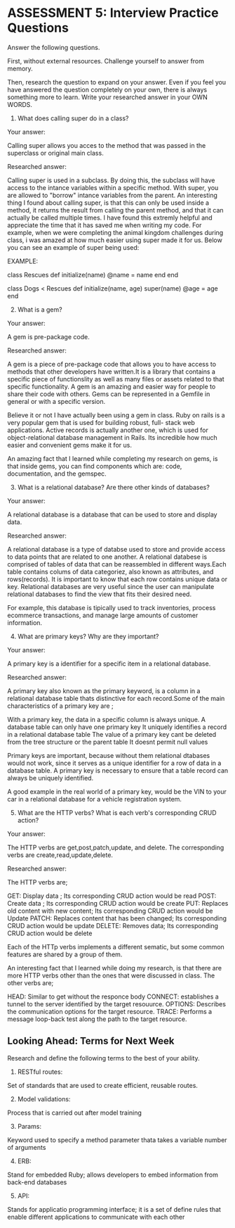 # ASSESSMENT 5: Interview Practice Questions

Answer the following questions.

First, without external resources. Challenge yourself to answer from memory.

Then, research the question to expand on your answer. Even if you feel you have answered the question completely on your own, there is always something more to learn. Write your researched answer in your OWN WORDS.

1. What does calling super do in a class?

Your answer: 

Calling super allows you acces to the method that was passed in the superclass or original main class.

Researched answer: 

Calling super is used in a subclass. By doing this, the subclass will have access to the intance variables within a specific method. With super, you are allowed to "borrow" intance variables from the parent. 
An interesting thing I found about calling super, is that this can only be used inside a method, it returns the result from calling the parent method, and that it can actually be called multiple times.
I have found this extremly helpful and appreciate the time that it has saved me when writing my code. For example, when we were completing the animal kingdom challenges during class, i was amazed at how much easier using super made it for us.
Below you can see an example of super being used:

EXAMPLE:

class Rescues
  def initialize(name)
    @name = name
  end
end

class Dogs < Rescues
  def initialize(name, age)
    super(name)
    @age = age
  end

2. What is a gem?

Your answer: 

A gem is pre-package code.

Researched answer:

A gem is a piece of pre-package code that allows you to have access to methods that other developers have written.It is a library that contains a specific piece of functionslity as well as many files or assets related to that specific functionality. A gem is an amazing and easier way for people to share their code with others. Gems can be represented in a Gemfile in general or with a specific version.

 Believe it or not I have actually been using a gem in class. Ruby on rails is a very popular gem that is used for building robust, full- stack web applications. Active records is actually another one, which is used for object-relational database management in Rails. Its incredible how much easier and convenient gems make it for us.


An amazing fact that I learned while completing my research on gems, is that inside gems, you can find components which are: code, documentation, and the gemspec.

3. What is a relational database? Are there other kinds of databases?

Your answer:

A relational database is a database that can be used to store and display data.


Researched answer:

A relational database is a type of databse used to store and provide access to data points that are related to one another. A relational databese is comprised of tables of data that can be reassembled in different ways.Each table contains colums of data categoriez, also known as attributes, and rows(records). It is important to know that each row contains unique data or key. Relational databases are very useful since the user can manipulate relational databases to find the view that fits their desired need.

For example, this database is tipically used to track inventories, process ecommerce transactions, and manage large amounts of customer information.

4. What are primary keys? Why are they important?

Your answer:

A primary key is a identifier for a specific item in a relational database.

Researched answer:

A primary key also known as the primary keyword, is a column in a relational database table thats distinctive for each record.Some of the main characteristics of a primary key are ;

 With a primary key, the data in a specific column is always unique.
 A database table can only have one primary key
 It uniquely identifies a record in a relational database table
 The value of a primary key cant be deleted from the tree structure or the parent table
 It doesnt permit null values


Primary keys are important, because without them relational dtabases would not work, since it serves as a unique identifier for a row of  data in a database table. A primary key is necessary to ensure that a table record can always be uniquely identified.

A good example in the real world of a primary key, would be the VIN to your car in a relational database for a vehicle registration system.

5. What are the HTTP verbs? What is each verb's corresponding CRUD action?

Your answer:

The HTTP verbs are get,post,patch,update, and delete. The corresponding verbs are create,read,update,delete.

Researched answer: 

The HTTP verbs are;

GET: Display data ; Its corresponding CRUD action would be read
POST: Create data ; Its corresponding CRUD action would be create
PUT: Replaces old content with new content; Its corresponding CRUD action would be Update
PATCH: Replaces content that has been changed; Its corresponding CRUD action would be update
DELETE: Removes data; Its corresponding CRUD action would be delete

Each of the HTTp verbs implements a different sematic, but some common features are shared by a group of them.

An interesting fact that I learned while doing my research, is that there are more HTTP verbs other than the ones that were discussed in class. The other verbs are;

HEAD: Similar to get without the responce body
CONNECT: establishes a tunnel to the server identified by the target resouurce.
OPTIONS: Describes the communication options for the target resource.
TRACE: Performs a message loop-back test along the path to the target resource.



## Looking Ahead: Terms for Next Week

Research and define the following terms to the best of your ability.

1. RESTful routes: 

Set of standards that are used to create efficient, reusable routes.

2. Model validations:

Process that is carried out after model training

3. Params:

Keyword used to specify a method parameter thata takes a variable number of arguments

4. ERB:

Stand for embedded Ruby; allows developers to embed information from back-end databases 

5. API:

Stands for applicatio programming interface; it is a set of define rules that enable different applications to communicate with each other 

